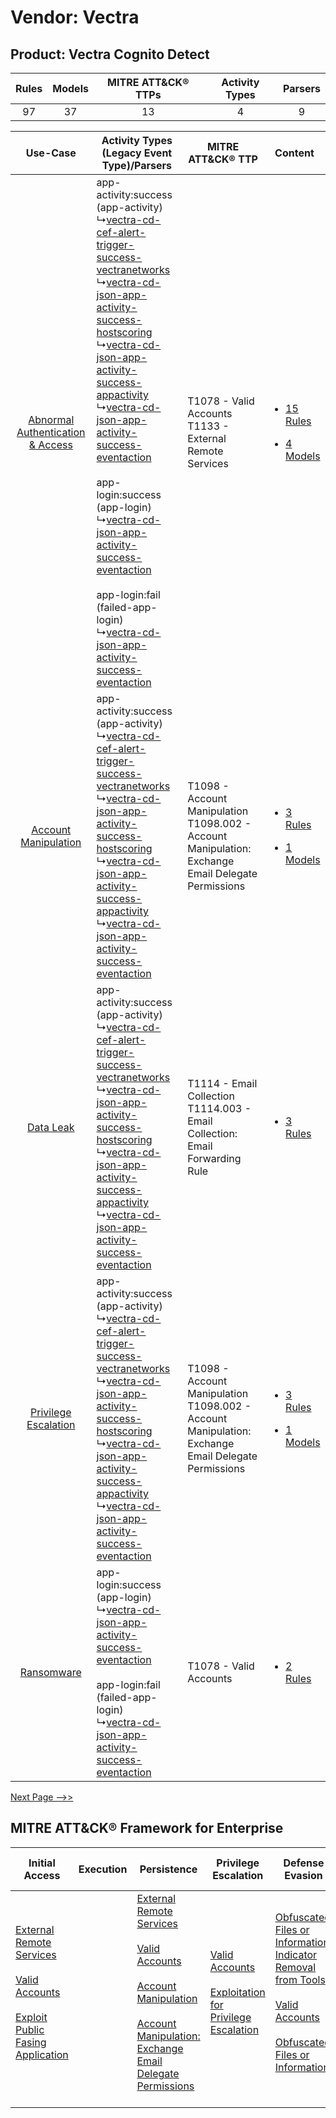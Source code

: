 Vendor: Vectra
==============
Product: Vectra Cognito Detect
------------------------------
| Rules | Models | MITRE ATT&CK® TTPs | Activity Types | Parsers |
|:-----:|:------:|:------------------:|:--------------:|:-------:|
|  97   |   37   |         13         |       4        |    9    |

|    Use-Case    | Activity Types (Legacy Event Type)/Parsers    | MITRE ATT&CK® TTP    | Content    |
|:----:| ---- | ---- | ---- |
| [Abnormal Authentication & Access](../../../UseCases/uc_abnormal_authentication_&_access.md) |  app-activity:success (app-activity)<br> ↳[vectra-cd-cef-alert-trigger-success-vectranetworks](Ps/pC_vectracdcefalerttriggersuccessvectranetworks.md)<br> ↳[vectra-cd-json-app-activity-success-hostscoring](Ps/pC_vectracdjsonappactivitysuccesshostscoring.md)<br> ↳[vectra-cd-json-app-activity-success-appactivity](Ps/pC_vectracdjsonappactivitysuccessappactivity.md)<br> ↳[vectra-cd-json-app-activity-success-eventaction](Ps/pC_vectracdjsonappactivitysuccesseventaction.md)<br><br> app-login:success (app-login)<br> ↳[vectra-cd-json-app-activity-success-eventaction](Ps/pC_vectracdjsonappactivitysuccesseventaction.md)<br><br> app-login:fail (failed-app-login)<br> ↳[vectra-cd-json-app-activity-success-eventaction](Ps/pC_vectracdjsonappactivitysuccesseventaction.md)<br> | T1078 - Valid Accounts<br>T1133 - External Remote Services<br>    | [<ul><li>15 Rules</li></ul><ul><li>4 Models</li></ul>](RM/r_m_vectra_vectra_cognito_detect_Abnormal_Authentication_&_Access.md) |
|    [Account Manipulation](../../../UseCases/uc_account_manipulation.md)    |  app-activity:success (app-activity)<br> ↳[vectra-cd-cef-alert-trigger-success-vectranetworks](Ps/pC_vectracdcefalerttriggersuccessvectranetworks.md)<br> ↳[vectra-cd-json-app-activity-success-hostscoring](Ps/pC_vectracdjsonappactivitysuccesshostscoring.md)<br> ↳[vectra-cd-json-app-activity-success-appactivity](Ps/pC_vectracdjsonappactivitysuccessappactivity.md)<br> ↳[vectra-cd-json-app-activity-success-eventaction](Ps/pC_vectracdjsonappactivitysuccesseventaction.md)<br>    | T1098 - Account Manipulation<br>T1098.002 - Account Manipulation: Exchange Email Delegate Permissions<br> | [<ul><li>3 Rules</li></ul><ul><li>1 Models</li></ul>](RM/r_m_vectra_vectra_cognito_detect_Account_Manipulation.md)    |
|    [Data Leak](../../../UseCases/uc_data_leak.md)    |  app-activity:success (app-activity)<br> ↳[vectra-cd-cef-alert-trigger-success-vectranetworks](Ps/pC_vectracdcefalerttriggersuccessvectranetworks.md)<br> ↳[vectra-cd-json-app-activity-success-hostscoring](Ps/pC_vectracdjsonappactivitysuccesshostscoring.md)<br> ↳[vectra-cd-json-app-activity-success-appactivity](Ps/pC_vectracdjsonappactivitysuccessappactivity.md)<br> ↳[vectra-cd-json-app-activity-success-eventaction](Ps/pC_vectracdjsonappactivitysuccesseventaction.md)<br>    | T1114 - Email Collection<br>T1114.003 - Email Collection: Email Forwarding Rule<br>    | [<ul><li>3 Rules</li></ul>](RM/r_m_vectra_vectra_cognito_detect_Data_Leak.md)    |
|    [Privilege Escalation](../../../UseCases/uc_privilege_escalation.md)    |  app-activity:success (app-activity)<br> ↳[vectra-cd-cef-alert-trigger-success-vectranetworks](Ps/pC_vectracdcefalerttriggersuccessvectranetworks.md)<br> ↳[vectra-cd-json-app-activity-success-hostscoring](Ps/pC_vectracdjsonappactivitysuccesshostscoring.md)<br> ↳[vectra-cd-json-app-activity-success-appactivity](Ps/pC_vectracdjsonappactivitysuccessappactivity.md)<br> ↳[vectra-cd-json-app-activity-success-eventaction](Ps/pC_vectracdjsonappactivitysuccesseventaction.md)<br>    | T1098 - Account Manipulation<br>T1098.002 - Account Manipulation: Exchange Email Delegate Permissions<br> | [<ul><li>3 Rules</li></ul><ul><li>1 Models</li></ul>](RM/r_m_vectra_vectra_cognito_detect_Privilege_Escalation.md)    |
|    [Ransomware](../../../UseCases/uc_ransomware.md)    |  app-login:success (app-login)<br> ↳[vectra-cd-json-app-activity-success-eventaction](Ps/pC_vectracdjsonappactivitysuccesseventaction.md)<br><br> app-login:fail (failed-app-login)<br> ↳[vectra-cd-json-app-activity-success-eventaction](Ps/pC_vectracdjsonappactivitysuccesseventaction.md)<br>    | T1078 - Valid Accounts<br>    | [<ul><li>2 Rules</li></ul>](RM/r_m_vectra_vectra_cognito_detect_Ransomware.md)    |
[Next Page -->>](2_ds_vectra_vectra_cognito_detect.md)

MITRE ATT&CK® Framework for Enterprise
--------------------------------------
| Initial Access                                                                                                                                                                                                                         | Execution | Persistence                                                                                                                                                                                                                                                                                                                                 | Privilege Escalation                                                                                                                                          | Defense Evasion                                                                                                                                                                                                                                                               | Credential Access | Discovery | Lateral Movement | Collection                                                                                                                                                            | Command and Control                                                                                                                       | Exfiltration | Impact |
| -------------------------------------------------------------------------------------------------------------------------------------------------------------------------------------------------------------------------------------- | --------- | ------------------------------------------------------------------------------------------------------------------------------------------------------------------------------------------------------------------------------------------------------------------------------------------------------------------------------------------- | ------------------------------------------------------------------------------------------------------------------------------------------------------------- | ----------------------------------------------------------------------------------------------------------------------------------------------------------------------------------------------------------------------------------------------------------------------------- | ----------------- | --------- | ---------------- | --------------------------------------------------------------------------------------------------------------------------------------------------------------------- | ----------------------------------------------------------------------------------------------------------------------------------------- | ------------ | ------ |
| [External Remote Services](https://attack.mitre.org/techniques/T1133)<br><br>[Valid Accounts](https://attack.mitre.org/techniques/T1078)<br><br>[Exploit Public Fasing Application](https://attack.mitre.org/techniques/T1190)<br><br> |           | [External Remote Services](https://attack.mitre.org/techniques/T1133)<br><br>[Valid Accounts](https://attack.mitre.org/techniques/T1078)<br><br>[Account Manipulation](https://attack.mitre.org/techniques/T1098)<br><br>[Account Manipulation: Exchange Email Delegate Permissions](https://attack.mitre.org/techniques/T1098/002)<br><br> | [Valid Accounts](https://attack.mitre.org/techniques/T1078)<br><br>[Exploitation for Privilege Escalation](https://attack.mitre.org/techniques/T1068)<br><br> | [Obfuscated Files or Information: Indicator Removal from Tools](https://attack.mitre.org/techniques/T1027/005)<br><br>[Valid Accounts](https://attack.mitre.org/techniques/T1078)<br><br>[Obfuscated Files or Information](https://attack.mitre.org/techniques/T1027)<br><br> |                   |           |                  | [Email Collection](https://attack.mitre.org/techniques/T1114)<br><br>[Email Collection: Email Forwarding Rule](https://attack.mitre.org/techniques/T1114/003)<br><br> | [Proxy: Multi-hop Proxy](https://attack.mitre.org/techniques/T1090/003)<br><br>[Proxy](https://attack.mitre.org/techniques/T1090)<br><br> |              |        |